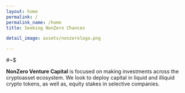 ```yaml
---
layout: home
permalink: /
permalink_name: /home
title: Seeking NonZero Chances

detail_image: assets/nonzerologo.png

---
```


#~$ 

**NonZero Venture Capital** is focused on making investments across the cryptoasset ecosystem. We look to deploy capital in liquid and illiquid crypto tokens, as well as, equity stakes in selective companies.

